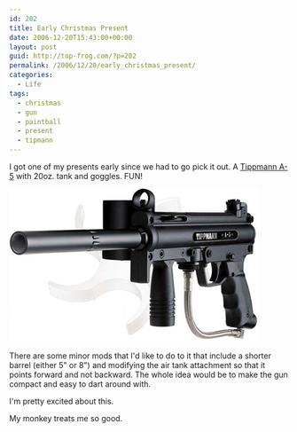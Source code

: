 ```yaml
---
id: 202
title: Early Christmas Present
date: 2006-12-20T15:43:00+00:00
layout: post
guid: http://top-frog.com/?p=202
permalink: /2006/12/20/early_christmas_present/
categories:
  - Life
tags:
  - christmas
  - gun
  - paintball
  - present
  - tipmann
---
```

I got one of my presents early since we had to go pick it out. A [Tippmann A-5](https://www.tippmann.com/p/a-5-basic-marker?pp=24) with 20oz. tank and goggles. FUN!

![Tipmann A-5 Paintball Gun](/assets/articles/a-5.jpg)

There are some minor mods that I'd like to do to it that include a shorter barrel (either 5" or 8") and modifying the air tank attachment so that it points forward and not backward. The whole idea would be to make the gun compact and easy to dart around with.

I'm pretty excited about this. 

My monkey treats me so good.